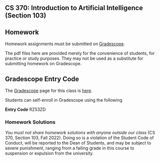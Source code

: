 ## CS 370: Introduction to Artificial Intelligence (Section 103)

## Homework

Homework assignments must be submitted on [Gradescope][].

The pdf files here are provided merely for the convenience of students, for practice or study purposes. They may not be used as a substitute for submitting homework on Gradescope.

## Gradescope Entry Code

The [Gradescope][] page for this class is [here](https://www.gradescope.com/courses/441050).

Students can self-enroll in Gradescope using the following

**Entry Code** RZ53ZD


### Homework Solutions

*You must not share homework solutions with anyone outside our class* (CS 370, Section 103, Fall 2022).
Doing so is a violation of the Student Code of Conduct, will be reported to the Dean of Students, and 
may be subject to severe punishment, ranging from a failing grade in this course to suspension or expulsion from the university.


[Gradescope]: https://www.gradescope.com/courses/441050
